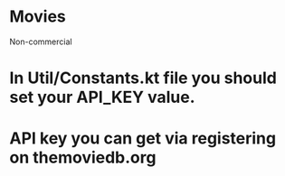 # Movies
Non-commercial 
# In Util/Constants.kt file you should set your API_KEY value. 
# API key you can get via registering on themoviedb.org
